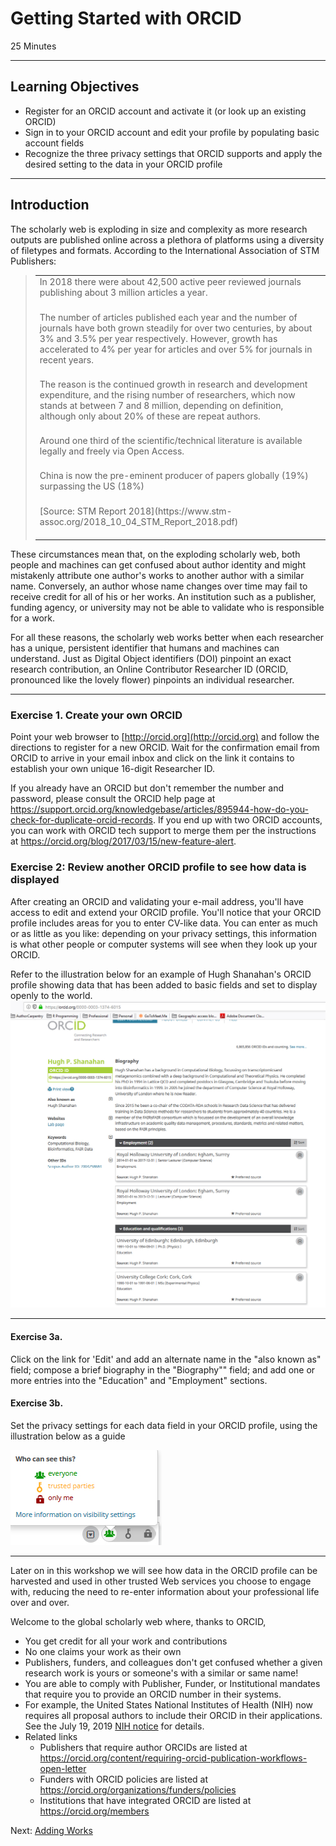 #  Getting Started with ORCID
25 Minutes

---

## Learning Objectives

* Register for an ORCID account and activate it (or look up an existing ORCID)
* Sign in to your ORCID account and edit your profile by populating basic account fields
* Recognize the three  privacy settings that ORCID supports and apply the desired setting to the data in your ORCID profile

-----
## Introduction

The scholarly web is exploding in size and complexity as more research outputs are published online across a plethora of platforms using a diversity of filetypes and formats. According to the International Association of STM Publishers:
<blockquote>
<table>
<tr><td>In 2018 there were about 42,500 active peer reviewed journals publishing about 3 million articles a year. </br></br>
</td></tr>
<tr><td>The number of articles published each year and the number of journals have both grown steadily for over two centuries, by about 3% and 3.5% per year respectively. However, growth has accelerated to 4% per year for
articles and over 5% for journals in recent years. </br></br></td></tr>
<tr><td>The reason is the continued growth in research and development expenditure, and the rising number of researchers, which now stands at between 7 and 8 million, depending on definition, although only about 20% of these are repeat authors. </br></br></td></tr>
<tr><td>Around one third of the scientific/technical literature is available legally and freely via Open Access. </br></br></td></tr>
<tr><td>China is now the pre-eminent producer of papers globally (19%) surpassing the US (18%)</br></br> </td></tr>
<tr><td>[Source: STM Report 2018](https://www.stm-assoc.org/2018_10_04_STM_Report_2018.pdf)</br></br></td></tr>
</table>
</blockquote>

These circumstances mean that, on the exploding scholarly web, both people and machines can get confused about author identity and might mistakenly attribute one author's works to another author with a similar name. Conversely, an author whose name changes over time may fail to receive credit for all of his or her works. An institution such as a publisher, funding agency, or university 
may not be able to validate who is responsible for a work.

For all these reasons, the scholarly web works better when each researcher has a unique, persistent identifier that humans and machines can understand. Just as Digital Object identifiers (DOI) pinpoint an exact research contribution, an Online Contributor Researcher ID (ORCID, pronounced like the lovely flower) pinpoints an individual researcher.

---

### Exercise 1. Create your own ORCID

Point your web browser to [http://orcid.org](http://orcid.org) and follow the directions to register for a new ORCID. Wait for the confirmation email from ORCID to arrive in your email inbox and click on the link it contains to establish your own unique 16-digit Researcher ID.

If you already have an ORCID but don't remember the number and password, please consult the ORCID help page at <https://support.orcid.org/knowledgebase/articles/895944-how-do-you-check-for-duplicate-orcid-records>. If you end up with two ORCID accounts, you can work with ORCID tech support to merge them per the instructions at <https://orcid.org/blog/2017/03/15/new-feature-alert>.

### Exercise 2: Review another ORCID profile to see how data is displayed

 
After creating an ORCID and validating your e-mail address, you'll have
access to edit and extend your ORCID profile. You'll notice that your ORCID profile includes areas for you to enter CV-like data. You can enter as much or as little as you like: depending on your privacy settings, this information is what other people or
computer systems will see when they look up your ORCID.

Refer to the illustration below for an example of Hugh Shanahan's ORCID profile showing data that has been added to basic fields and set to display openly to the world.
![Hugh's ORCID profile](img/orcid1.jpg)

----

#### Exercise 3a.

Click on the link for 'Edit' and add an alternate name in the "also known as" field; compose a brief biography in the "Biography"" field; and add one or more entries into the "Education" and "Employment" sections. 

#### Exercise 3b.
Set the privacy settings for each data field in your ORCID profile, using the illustration below as a guide

![ORCID Privacy settings](img/orcid2.jpg)

-----

Later on in this workshop we will see how data in the ORCID profile can be harvested and used in other trusted Web services you choose to engage with, reducing the need to re-enter information about your professional life over and over.

Welcome to the global scholarly web where, thanks to ORCID,

- You get credit for all your work and contributions 
- No one claims your work as their own
- Publishers, funders, and colleagues don't get confused whether a given research work is yours or someone's with a similar or same name!
- You are able to comply with Publisher, Funder, or Institutional mandates that require you to provide an ORCID number in their systems. 
- For example, the United States National Institutes of Health (NIH) now requires all proposal authors to include their ORCID in their applications. See the July 19, 2019 [NIH notice](https://grants.nih.gov/grants/guide/notice-files/NOT-OD-19-109.html) for details. 
- Related links
    + Publishers that require author ORCIDs are listed at <https://orcid.org/content/requiring-orcid-publication-workflows-open-letter>
    + Funders with ORCID policies are listed at <https://orcid.org/organizations/funders/policies>
    + Institutions that have integrated ORCID are listed at <https://orcid.org/members> 

Next: [Adding Works](01-adding-works.html)
